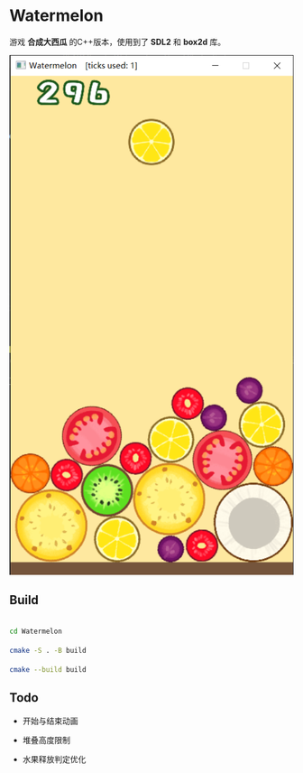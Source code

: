 # Watermelon

游戏 **合成大西瓜** 的C++版本，使用到了 **SDL2** 和 **box2d** 库。

![screenshot](./doc/image/screenshot.png)

## Build

``` bash

cd Watermelon

cmake -S . -B build

cmake --build build
```

## Todo

- 开始与结束动画

- 堆叠高度限制

- 水果释放判定优化